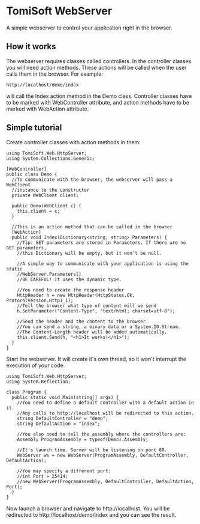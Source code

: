 TomiSoft WebServer
==================
A simple webserver to control your application right in the browser.

How it works
------------
The webserver requires classes called controllers. In the controller classes
you will need action methods. These actions will be called when the user calls
them in the browser. For example:
```
http://localhost/demo/index
```
will call the Index action method in the Demo class. Controller classes have to
be marked with WebController attribute, and action methods have to be marked with
WebAction attribute.

Simple tutorial
---------------
Create controller classes with action methods in them:
```
using TomiSoft.Web.HttpServer;
using System.Collections.Generic;

[WebController]
public class Demo {
  //To communicate with the browser, the webserver will pass a WebClient
  //instance to the constructor
  private WebClient client;
  
  public Demo(WebClient c) {
    this.client = c;
  }

  //This is an action method that can be called in the browser
  [WebAction]
  public void Index(Dictionary<string, string> Parameters) {
    //Tip: GET parameters are stored in Parameters. If there are no GET parameters,
    //this Dictionary will be empty, but it won't be null.
    
    //A simple way to communicate with your application is using the static
    //WebServer.Parameters[]
    //BE CAREFUL! It uses the dynamic type.
  
    //You need to create the response header
    HttpHeader h = new HttpHeader(HttpStatus.Ok, ProtocolVersion.Http1_1);
    //Tell the browser what type of content will we send
    h.SetParameter("Content-Type", "text/html; charset=utf-8");
    
    //Send the header and the content to the browser.
    //You can send a string, a binary data or a System.IO.Stream.
    //The Content-Length header will be added automatically.
    this.client.Send(h, "<h1>It works!</h1>");
  }
}
```

Start the webserver. It will create it's own thread, so it won't interrupt the execution of your code.
```
using TomiSoft.Web.HttpServer;
using System.Reflection;

class Program {
  public static void Main(string[] args) {
    //You need to define a default controller with a default action in it.
    //Any calls to http://localhost will be redirected to this action.
    string DefaultController = "demo";
    string DefaultAction = "index";
    
    //You also need to tell the assembly where the controllers are:
    Assembly ProgramAssembly = typeof(Demo).Assembly;
    
    //It's launch time. Server will be listening on port 80.
    WebServer ws = new WebServer(ProgramAssembly, DefaultController, DefaultAction);
    
    //You may specify a different port:
    //int Port = 25414;
    //new WebServer(ProgramAssembly, DefaultController, DefaultAction, Port);
  }
}
```

Now launch a browser and navigate to http://localhost.
You will be redirected to http://localhost/demo/index and you can see the result.
